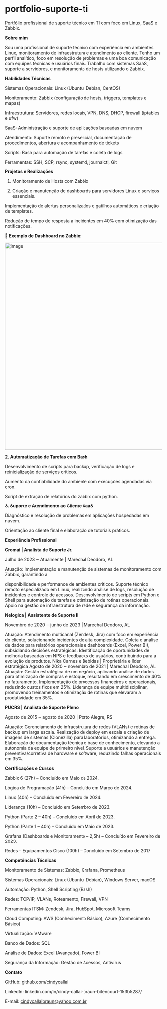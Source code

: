 # portfolio-suporte-ti
Portfólio profissional de suporte técnico em TI com foco em Linux, SaaS e Zabbix.

**Sobre mim**

Sou uma profissional de suporte técnico com experiência em ambientes Linux, monitoramento de infraestrutura e atendimento ao cliente. Tenho um perfil analítico, foco em resolução de problemas e uma boa comunicação com equipes técnicas e usuários finais. Trabalho com sistemas SaaS, suporte a servidores, e monitoramento de hosts utilizando o Zabbix.

**Habilidades Técnicas**

Sistemas Operacionais: Linux (Ubuntu, Debian, CentOS)

Monitoramento: Zabbix (configuração de hosts, triggers, templates e mapas)

Infraestrutura: Servidores, redes locais, VPN, DNS, DHCP, firewall (iptables e ufw)

SaaS: Administração e suporte de aplicações baseadas em nuvem

Atendimento: Suporte remoto e presencial, documentação de procedimentos, abertura e acompanhamento de tickets

Scripts: Bash para automação de tarefas e coleta de logs

Ferramentas: SSH, SCP, rsync, systemd, journalctl, Git

**Projetos e Realizações**
1. Monitoramento de Hosts com Zabbix
   
2. Criação e manutenção de dashboards para servidores Linux e serviços essenciais.

Implementação de alertas personalizados e gatilhos automáticos e criação de templates.

Redução de tempo de resposta a incidentes em 40% com otimização das notificações.

**📸 Exemplo de Dashboard no Zabbix:**

<img width="1887" height="664" alt="image" src="https://github.com/user-attachments/assets/4f27a963-e794-43d2-80a4-921a93cad495" />

**2. Automatização de Tarefas com Bash**

Desenvolvimento de scripts para backup, verificação de logs e reinicialização de serviços críticos.

Aumento da confiabilidade do ambiente com execuções agendadas via cron.

Script de extração de relatórios do zabbix com python.

**3. Suporte e Atendimento ao Cliente SaaS**

Diagnóstico e resolução de problemas em aplicações hospedadas em nuvem.

Orientação ao cliente final e elaboração de tutoriais práticos.

**Experiência Profissional**

**Cromai | Analista de Suporte Jr.**

Julho de 2023 ‒ Atualmente | Marechal Deodoro, AL

Atuação: Implementação e manutenção de sistemas de monitoramento com Zabbix, garantindo a

disponibilidade e performance de ambientes críticos.
Suporte técnico remoto especializado em Linux, realizando análise de logs, resolução de incidentes e
controle de acessos.
Desenvolvimento de scripts em Python e Shell para automação de tarefas e otimização de rotinas
operacionais.
Apoio na gestão de infraestrutura de rede e segurança da informação.

**Nelogica | Assistente de Suporte II**

Novembro de 2020 ‒ junho de 2023 | Marechal Deodoro, AL

Atuação: Atendimento multicanal (Zendesk, Jira) com foco em experiência do cliente, solucionando
incidentes de alta complexidade.
Coleta e análise de dados para relatórios operacionais e dashboards (Excel, Power BI), subsidiando
decisões estratégicas.
Identificação de oportunidades de melhoria baseadas em NPS e feedbacks de usuários, contribuindo para
a evolução de produtos.
Nika Carnes e Bebidas | Proprietária e líder estratégica
Agosto de 2020 ‒ novembro de 2021 | Marechal Deodoro, AL
Atuação: Gestão estratégica de um negócio, aplicando análise de dados para otimização de compras e
estoque, resultando em crescimento de 40% no faturamento.
Implementação de processos financeiros e operacionais, reduzindo custos fixos em 25%.
Liderança de equipe multidisciplinar, promovendo treinamentos e otimização de rotinas que elevaram a
produtividade em 35%.

**PUCRS | Analista de Suporte Pleno**

Agosto de 2015 ‒ agosto de 2020 | Porto Alegre, RS

Atuação: Gerenciamento de infraestrutura de redes (VLANs) e rotinas de backup em larga escala.
Realização de deploy em escala e criação de imagens de sistemas (Clonezilla) para laboratórios, otimizando
a entrega.
Elaboração de documentação técnica e base de conhecimento, elevando a autonomia da equipe de primeiro
nível.
Suporte a usuários e manutenção preventiva/corretiva de hardware e software, reduzindo falhas
operacionais em 35%.

**Certificações e Cursos**

Zabbix 6 (27h) – Concluído em Maio de 2024.

Lógica de Programação (41h) – Concluído em Março de 2024.

Linux (40h) – Concluído em Fevereiro de 2024.

Liderança (10h) – Concluído em Setembro de 2023.

Python (Parte 2 – 40h) – Concluído em Abril de 2023.

Python (Parte 1 – 40h) – Concluído em Maio de 2023.

Grafana (Dashboards e Monitoramento – 2,5h) – Concluído em Fevereiro de 2023.

Redes – Equipamentos Cisco (100h) – Concluído em Setembro de 2017

**Competências Técnicas**

Monitoramento de Sistemas: Zabbix, Grafana, Prometheus

Sistemas Operacionais: Linux (Ubuntu, Debian), Windows Server, macOS

Automação: Python, Shell Scripting (Bash)

Redes: TCP/IP, VLANs, Roteamento, Firewall, VPN

Ferramentas ITSM: Zendesk, Jira, HubSpot, Microsoft Teams

Cloud Computing: AWS (Conhecimento Básico), Azure (Conhecimento Básico)

Virtualização: VMware

Banco de Dados: SQL

Análise de Dados: Excel (Avançado), Power BI

Segurança da Informação: Gestão de Acessos, Antivírus

**Contato**

GitHub: github.com/cindycallai

LinkedIn: linkedin.com/in/cindy-callai-braun-bitencourt-153b5287/

E-mail: cindycallaibraun@yahoo.com.br

